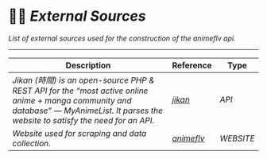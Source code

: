 # 👨‍💻 *External Sources*
*List of external sources used for the construction of the animeflv api.*

---

| Description                | Reference                | Type                         |
| -------------------------- |--------------------------|------------------------------|         
| *Jikan (時間) is an open-source PHP & REST API for the “most active online anime + manga community and database” — MyAnimeList. It parses the website to satisfy the need for an API.*      | *[jikan](https://jikan.moe/)* |   *API*     | 
| *Website used for scraping and data collection.* | *[animeflv](https://animeflv.net/)* |   *WEBSITE*    |



